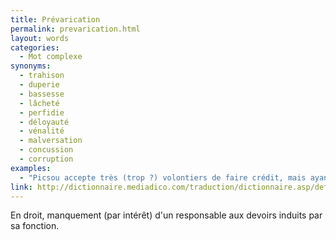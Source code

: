 ```yaml
---
title: Prévarication
permalink: prevarication.html
layout: words
categories:
  - Mot complexe
synonyms:
  - trahison
  - duperie
  - bassesse
  - lâcheté
  - perfidie
  - déloyauté
  - vénalité
  - malversation
  - concussion
  - corruption
examples:
  - "Picsou accepte très (trop ?) volontiers de faire crédit, mais ayant toujours cette propension compulsive et incoercible à quelque malversation, prévarication et autre concussion, la prudence est de mise. (cf. Histoires)"
link: http://dictionnaire.mediadico.com/traduction/dictionnaire.asp/definition/Prevarication/2007
---
```


En droit, manquement (par intérêt) d'un responsable aux devoirs induits par sa fonction.

